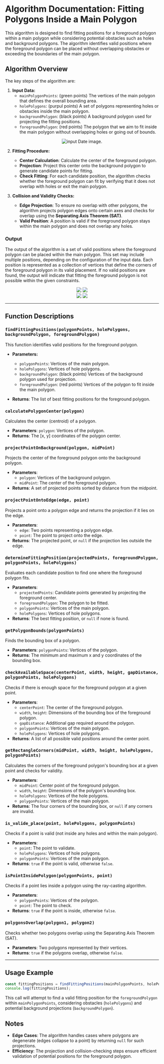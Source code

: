 


# Algorithm Documentation: Fitting Polygons Inside a Main Polygon

This algorithm is designed to find fitting positions for a foreground polygon within a main polygon while considering potential obstacles such as holes and background polygons. The algorithm identifies valid positions where the foreground polygon can be placed without overlapping obstacles or exceeding the boundaries of the main polygon.

## Algorithm Overview

The key steps of the algorithm are:

1. **Input Data:**
   - `mainPolygonPoints`: (green points) The vertices of the main polygon that defines the overall bounding area.
   - `holePolygons`: (purpul points) A set of polygons representing holes or obstacles inside the main polygon.
   - `backgroundPolygon`: (black points) A background polygon used for projecting the fitting positions.
   - `foregroundPolygon`: (red points) The polygon that we aim to fit inside the main polygon without overlapping holes or going out of bounds.
   
<p align="center">
  <img src="https://i.ibb.co/K6Gzn6x/Screenshot-2024-10-17-at-12-34-00-PM.png" alt="input Date image." title="input Date image." />
</p>

2. **Fitting Procedure:**
   - **Center Calculation**: Calculate the center of the foreground polygon.
   - **Projection**: Project this center onto the background polygon to generate candidate points for fitting.
   - **Check Fitting**: For each candidate position, the algorithm checks whether the foreground polygon can fit by verifying that it does not overlap with holes or exit the main polygon.

3. **Collision and Validity Checks:**
   - **Edge Projection**: To ensure no overlap with other polygons, the algorithm projects polygon edges onto certain axes and checks for overlap using the **Separating Axis Theorem (SAT)**.
   - **Valid Position**: A position is valid if the foreground polygon stays within the main polygon and does not overlap any holes.


### Output

The output of the algorithm is a set of valid positions where the foreground polygon can be placed within the main polygon. This set may include multiple positions, depending on the configuration of the input data. Each position is represented as a collection of vertices that define the corners of the foreground polygon in its valid placement. If no valid positions are found, the output will indicate that fitting the foreground polygon is not possible within the given constraints.

<div style="text-align: center;">
  <img src="https://i.ibb.co/kgVsSXn/image.png" />
  
  <img src="https://i.ibb.co/T4bWCHp/image-3.png" />
  <br>
  
  <img src="https://i.ibb.co/9N4ZvZs/image-2.png" />
  
  <img src="https://i.ibb.co/cXMcKXm/image-1.png" />
</div>


--- 

## Function Descriptions

### `findFittingPositions(polygonPoints, holePolygons, backgroundPolygon, foregroundPolygon)`
This function identifies valid positions for the foreground polygon.
- **Parameters:**
  - `polygonPoints`: Vertices of the main polygon.
  - `holePolygons`: Vertices of hole polygons.
  - `backgroundPolygon`: (black points) Vertices of the background polygon used for projection.
  - `foregroundPolygon`: (red points) Vertices of the polygon to fit inside the main polygon.

- **Returns**: The list of best fitting positions for the foreground polygon.
### `calculatePolygonCenter(polygon)`
Calculates the center (centroid) of a polygon.
- **Parameters**: `polygon`: Vertices of the polygon.
- **Returns**: The [x, y] coordinates of the polygon center.

### `projectPointOnBackground(polygon, midPoint)`
Projects the center of the foreground polygon onto the background polygon.
- **Parameters**:
  - `polygon`: Vertices of the background polygon.
  - `midPoint`: The center of the foreground polygon.
- **Returns**: A set of projected points sorted by distance from the midpoint.

### `projectPointOntoEdge(edge, point)`
Projects a point onto a polygon edge and returns the projection if it lies on the edge.
- **Parameters**:
  - `edge`: Two points representing a polygon edge.
  - `point`: The point to project onto the edge.
- **Returns**: The projected point, or `null` if the projection lies outside the edge.

### `determineFittingPosition(projectedPoints, foregroundPolygon, polygonPoints, holePolygons)`
Evaluates each candidate position to find one where the foreground polygon fits.
- **Parameters**:
  - `projectedPoints`: Candidate points generated by projecting the foreground center.
  - `foregroundPolygon`: The polygon to be fitted.
  - `polygonPoints`: Vertices of the main polygon.
  - `holePolygons`: Vertices of hole polygons.
- **Returns**: The best fitting position, or `null` if none is found.

### `getPolygonBounds(polygonPoints)`
Finds the bounding box of a polygon.
- **Parameters**: `polygonPoints`: Vertices of the polygon.
- **Returns**: The minimum and maximum x and y coordinates of the bounding box.

### `checkAvailableSpace(centerPoint, width, height, gapDistance, polygonPoints, holePolygons)`
Checks if there is enough space for the foreground polygon at a given point.
- **Parameters**:
  - `centerPoint`: The center of the foreground polygon.
  - `width`, `height`: Dimensions of the bounding box of the foreground polygon.
  - `gapDistance`: Additional gap required around the polygon.
  - `polygonPoints`: Vertices of the main polygon.
  - `holePolygons`: Vertices of hole polygons.
- **Returns**: A list of all possible valid positions around the center point.

### `getRectangleCorners(midPoint, width, height, holePolygons, polygonPoints)`
Calculates the corners of the foreground polygon's bounding box at a given point and checks for validity.
- **Parameters**:
  - `midPoint`: Center point of the foreground polygon.
  - `width`, `height`: Dimensions of the polygon's bounding box.
  - `holePolygons`: Vertices of the hole polygons.
  - `polygonPoints`: Vertices of the main polygon.
- **Returns**: The four corners of the bounding box, or `null` if any corners are invalid.

### `is_valide_place(point, holePolygons, polygonPoints)`
Checks if a point is valid (not inside any holes and within the main polygon).
- **Parameters**:
  - `point`: The point to validate.
  - `holePolygons`: Vertices of hole polygons.
  - `polygonPoints`: Vertices of the main polygon.
- **Returns**: `true` if the point is valid, otherwise `false`.

### `isPointInsidePolygon(polygonPoints, point)`
Checks if a point lies inside a polygon using the ray-casting algorithm.
- **Parameters**:
  - `polygonPoints`: Vertices of the polygon.
  - `point`: The point to check.
- **Returns**: `true` if the point is inside, otherwise `false`.

### `polygonsOverlap(polygon1, polygon2)`
Checks whether two polygons overlap using the Separating Axis Theorem (SAT).
- **Parameters**: Two polygons represented by their vertices.
- **Returns**: `true` if the polygons overlap, otherwise `false`.

---

## Usage Example

```javascript
const fittingPositions = findFittingPositions(mainPolygonPoints, holePolygons, backgroundPolygon, foregroundPolygon);
console.log(fittingPositions);
```

This call will attempt to find a valid fitting position for the `foregroundPolygon` within `mainPolygonPoints`, considering obstacles (`holePolygons`) and potential background projections (`backgroundPolygon`).

## Notes

- **Edge Cases**: The algorithm handles cases where polygons are degenerate (edges collapse to a point) by returning `null` for such projections.
- **Efficiency**: The projection and collision-checking steps ensure efficient validation of potential positions for the foreground polygon.